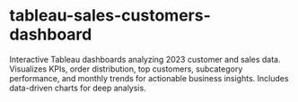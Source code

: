 # tableau-sales-customers-dashboard
Interactive Tableau dashboards analyzing 2023 customer and sales data. Visualizes KPIs, order distribution, top customers, subcategory performance, and monthly trends for actionable business insights. Includes data-driven charts for deep analysis.
